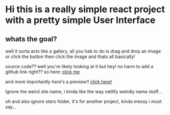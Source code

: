 # Hi this is a really simple react project with a pretty simple User Interface
## whats the goal?
well it sorta acts like a gallery, all you hab to do is drag and drop an image or click the button then click the image and thats all basically!

source code?? well you're likely looking at it but hey! no harm to add a github link right?? so here: [click me](https://github.com/EsinShadrach/imagePreview)

and more importantly here's a preview!! [click here!](https://starlit-horse-19ca44.netlify.app/)

Ignore the weird site name, i kinda like the way netlify weirdly name stuff...

oh and also ignore stars folder, it's for another project, kinda messy i must say...